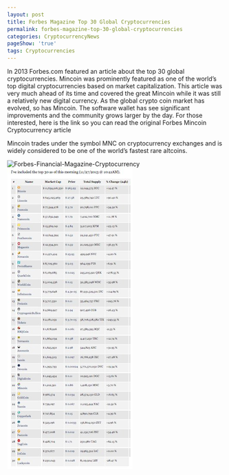 ```yaml
---
layout: post
title: Forbes Magazine Top 30 Global Cryptocurrencies
permalink: forbes-magazine-top-30-global-cryptocurrencies
categories: CryptocurrencyNews
pageShow: 'true'
tags: Cryptocurrencies
---
```



In 2013 Forbes.com featured an article about the top 30 global cryptocurrencies. Mincoin was prominently featured as one of the world’s top digital cryptocurrencies based on market capitalization. This article was very much ahead of its time and covered the great Mincoin while it was still a relatively new digital currency. As the global crypto coin market has evolved, so has Mincoin. The software wallet has see significant improvements and the community grows larger by the day. For those interested, here is the link so you can read the original Forbes Mincoin Cryptocurrency article

Mincoin trades under the symbol MNC on cryptocurrency exchanges and is widely considered to be one of the world’s fastest rare altcoins.

![Forbes-Financial-Magazine-Cryptocurrency](/images/post/Forbes-Financial-Magazine-Cryptocurrency.jpg "Forbes-Financial-Magazine-Cryptocurrency")
![Mincoin-Forbes-Magazine](/images/post/Mincoin-Forbes-Magazine.jpg "Mincoin-Forbes-Magazine")
